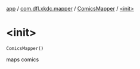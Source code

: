 [app](../../index.md) / [com.dfl.xkdc.mapper](../index.md) / [ComicsMapper](index.md) / [&lt;init&gt;](./-init-.md)

# &lt;init&gt;

`ComicsMapper()`

maps comics

